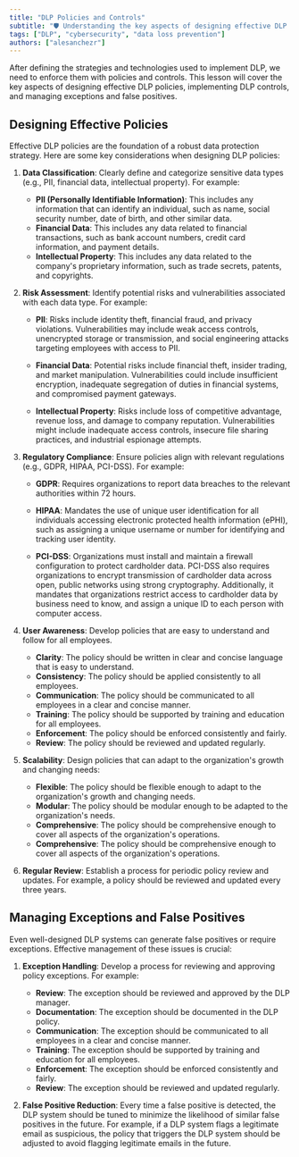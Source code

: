 ```yaml
---
title: "DLP Policies and Controls"
subtitle: "🛡️ Understanding the key aspects of designing effective DLP policies, implementing DLP controls, and managing exceptions and false positives"
tags: ["DLP", "cybersecurity", "data loss prevention"]
authors: ["alesanchezr"]
---
```


After defining the strategies and technologies used to implement DLP, we need to enforce them with policies and controls. This lesson will cover the key aspects of designing effective DLP policies, implementing DLP controls, and managing exceptions and false positives.

## Designing Effective Policies

Effective DLP policies are the foundation of a robust data protection strategy. Here are some key considerations when designing DLP policies:

1. **Data Classification**: Clearly define and categorize sensitive data types (e.g., PII, financial data, intellectual property). For example:

    - **PII (Personally Identifiable Information)**: This includes any information that can identify an individual, such as name, social security number, date of birth, and other similar data.
    - **Financial Data**: This includes any data related to financial transactions, such as bank account numbers, credit card information, and payment details.
    - **Intellectual Property**: This includes any data related to the company's proprietary information, such as trade secrets, patents, and copyrights.

2. **Risk Assessment**: Identify potential risks and vulnerabilities associated with each data type. For example:

    - **PII**: Risks include identity theft, financial fraud, and privacy violations. Vulnerabilities may include weak access controls, unencrypted storage or transmission, and social engineering attacks targeting employees with access to PII.

    - **Financial Data**: Potential risks include financial theft, insider trading, and market manipulation. Vulnerabilities could include insufficient encryption, inadequate segregation of duties in financial systems, and compromised payment gateways.

    - **Intellectual Property**: Risks include loss of competitive advantage, revenue loss, and damage to company reputation. Vulnerabilities might include inadequate access controls, insecure file sharing practices, and industrial espionage attempts.

3. **Regulatory Compliance**: Ensure policies align with relevant regulations (e.g., GDPR, HIPAA, PCI-DSS). For example:

    - **GDPR**: Requires organizations to report data breaches to the relevant authorities within 72 hours.

    - **HIPAA**: Mandates the use of unique user identification for all individuals accessing electronic protected health information (ePHI), such as assigning a unique username or number for identifying and tracking user identity.

    - **PCI-DSS**: Organizations must install and maintain a firewall configuration to protect cardholder data. PCI-DSS also requires organizations to encrypt transmission of cardholder data across open, public networks using strong cryptography. Additionally, it mandates that organizations restrict access to cardholder data by business need to know, and assign a unique ID to each person with computer access.

4. **User Awareness**: Develop policies that are easy to understand and follow for all employees. 

    - **Clarity**: The policy should be written in clear and concise language that is easy to understand.
    - **Consistency**: The policy should be applied consistently to all employees.
    - **Communication**: The policy should be communicated to all employees in a clear and concise manner.
    - **Training**: The policy should be supported by training and education for all employees.
    - **Enforcement**: The policy should be enforced consistently and fairly.
    - **Review**: The policy should be reviewed and updated regularly.

5. **Scalability**: Design policies that can adapt to the organization's growth and changing needs:

    - **Flexible**: The policy should be flexible enough to adapt to the organization's growth and changing needs.
    - **Modular**: The policy should be modular enough to be adapted to the organization's needs.
    - **Comprehensive**: The policy should be comprehensive enough to cover all aspects of the organization's operations.
    - **Comprehensive**: The policy should be comprehensive enough to cover all aspects of the organization's operations.

6. **Regular Review**: Establish a process for periodic policy review and updates. For example, a policy should be reviewed and updated every three years.


## Managing Exceptions and False Positives

Even well-designed DLP systems can generate false positives or require exceptions. Effective management of these issues is crucial:

1. **Exception Handling**: Develop a process for reviewing and approving policy exceptions. For example:

    - **Review**: The exception should be reviewed and approved by the DLP manager.
    - **Documentation**: The exception should be documented in the DLP policy.
    - **Communication**: The exception should be communicated to all employees in a clear and concise manner.
    - **Training**: The exception should be supported by training and education for all employees.
    - **Enforcement**: The exception should be enforced consistently and fairly.
    - **Review**: The exception should be reviewed and updated regularly.

2. **False Positive Reduction**: Every time a false positive is detected, the DLP system should be tuned to minimize the likelihood of similar false positives in the future. For example, if a DLP system flags a legitimate email as suspicious, the policy that triggers the DLP system should be adjusted to avoid flagging legitimate emails in the future.
